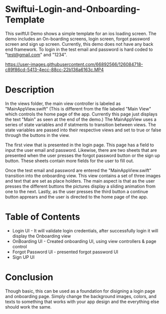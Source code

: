 # Swiftui-Login-and-Onboarding-Template
This swiftUI Demo shows a simple template for an ios loading screen. The demo includes an
On-boarding screens, login screen, forgot password screen and sign up screen. Currently, this demo
does not have any back end framework. To login in the test email and password is hard coded to "test@gmail.com" and "1234".


https://user-images.githubusercontent.com/66892566/126084718-c89f86cd-5413-4ecc-88cc-22b136a6163c.MP4

# Description #
In the views folder, the main view controller is labeled as "MainAppView.swift" (This is different from the file labeled 
"Main View" which controls the home page of the app. Currently this page just displays the text "Main" as seen at
the end of the demo.) The MainAppView uses a series of state variables and if statments to transition between views. The state 
variables are passed into their respective views and set to true or false through the buttons in the view. 

The first view that is presented in the login page. This page has a field to input the user email and password. Likewise,
there are two sheets that are presented when the user presses the forgot password button or the sign up button. These sheets contain 
more fields for the user to fill out. 

Once the test email and password are entered the "MainAppView.swift" transition into the onboarding view. This view contains a set of three
images and text that are set as place holders. The main aspect is that as the user presses the different buttons the pictures display a
sliding animation from one to the next. Lastly, as the user presses the third button a continue button apprears and the user is directed to
the home page of the app. 

# Table of Contents #
- Login UI - It will validate login credentials, after successfully login it will display the Onboarding view
- OnBoarding UI - Created onboarding UI, using view controllers & page control
- Forgot Password UI - presented forgot password UI
- Sign UP UI

# Conclusion #
Though basic, this can be used as a foundation for disigning a login page and onboarding page. Simply change the background images, colors,
and texts to something that works with your app design and the everything else should work the same. 
